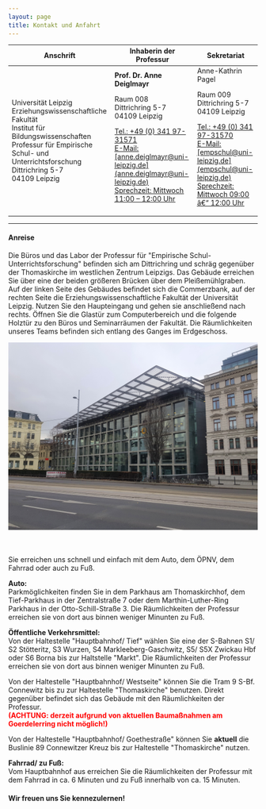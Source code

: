 ```yaml
---
layout: page
title: Kontakt und Anfahrt
---
```


<div class="table-wrapper">
    <table class="alt">
                <thead>
                    <tr>
                        <th>Anschrift</th>
                        <th>Inhaberin der Professur</th>
                        <th>Sekretariat</th>
                    </tr>
                </thead>
                <tbody>
                    <tr>
                        <td>Universität Leipzig<br>  
                            Erziehungswissenschaftliche Fakultät<br>
                            Institut für Bildungswissenschaften<br>
                            Professur für Empirische Schul- und Unterrichtsforschung<br>
                            Dittrichring 5-7<br>
                            04109 Leipzig
                            </td>
                        <td><b>Prof. Dr. Anne Deiglmayr</b><br>
                            <p>Raum 008<br>
                            Dittrichring 5-7<br>
                            04109 Leipzig</p>
                            <p><u>Tel.:<u> +49 (0) 341 97-31571<br> 
                            <u>E-Mail:<u> [anne.deiglmayr@uni-leipzig.de](anne.deiglmayr@uni-leipzig.de)<br>           
                            <u>Sprechzeit:<u> Mittwoch 11:00 – 12:00 Uhr</p>
                            </td>
                        <td>Anne-Kathrin Pagel</b><br>
                           <p>Raum 009<br>
                           Dittrichring 5-7<br>
                           04109 Leipzig</p>
                           <p><u>Tel.:<u> +49 (0) 341 97-31570<br>  
                           <u>E-Mail:<u> [empschul@uni-leipzig.de](empschul@uni-leipzig.de)<br>  
                           <u>Sprechzeit:<u> Mittwoch 09:00 â€“ 12:00 Uhr</p>
                           </td>
                    </tr>
                </tbody>
    </table>
</div>

***

<h4>Anreise</h4>  

<p>Die Büros und das Labor der Professur für "Empirische Schul- Unterrichtsforschung" befinden sich am Dittrichring und schräg gegenüber der Thomaskirche im westlichen Zentrum Leipzigs. Das Gebäude erreichen Sie über eine der beiden größeren Brücken über dem Pleißemühlgraben. Auf der linken Seite des Gebäudes befindet sich die Commerzbank, auf der rechten Seite die Erziehungswissenschaftliche Fakultät der Universität Leipzig. Nutzen Sie den Haupteingang und gehen sie anschließend nach rechts. Öffnen Sie die Glastür zum Computerbereich und die folgende Holztür zu den Büros und Seminarräumen der Fakultät. Die Räumlichkeiten unseres Teams befinden sich entlang des Ganges im Erdgeschoss.</p> 

<div class="box alt">
    <div class="row 50% uniform">
		<div class="4u"><span class="image fit"><img src="assets/images/pic20.jpg" alt="" /></span></div>
		<div class="4u"><span class="image fit"><img src="assets/images/pic21.jpg" alt="" /></span></div>
		<div class="4u"><span class="image fit"><img src="assets/images/pic22.jpg" alt="" /></span></div>  
		
<p>Sie erreichen uns schnell und einfach mit dem Auto, dem ÖPNV, dem Fahrrad oder auch zu Fuß.</p>

<p><b>Auto:</b><br>
Parkmöglichkeiten finden Sie in dem Parkhaus am Thomaskirchhof, dem Tief-Parkhaus in der Zentralstraße 7 oder dem Marthin-Luther-Ring Parkhaus in der Otto-Schill-Straße 3. Die Räumlichkeiten der Professur erreichen sie von dort aus binnen weniger Minunten zu Fuß.<p> 

<p><b>Öffentliche Verkehrsmittel:</b><br>  
Von der Haltestelle "Hauptbahnhof/ Tief" wählen Sie eine der S-Bahnen S1/ S2 Stötteritz, S3 Wurzen, S4 Markleeberg-Gaschwitz, S5/ S5X Zwickau Hbf oder S6 Borna bis zur Haltstelle "Markt". Die Räumlichkeiten der Professur erreichen sie von dort aus binnen weniger Minunten zu Fuß.</p>

<p>Von der Haltestelle "Hauptbahnhof/ Westseite" können Sie die Tram 9 S-Bf. Connewitz bis zu zur Haltestelle "Thomaskirche" benutzen. Direkt gegenüber befindet sich das Gebäude mit den Räumlichkeiten der Professur.<br> 
<b><span style="color:red">(ACHTUNG: derzeit aufgrund von aktuellen Baumaßnahmen am Goerdelerring nicht möglich!)</span></b></p>  

<p>Von der Haltestelle "Hauptbahnhof/ Goethestraße" können Sie <b>aktuell</b> die Buslinie 89 Connewitzer Kreuz bis zur Haltestelle "Thomaskirche" nutzen.</p>  

<p><b>Fahrrad/ zu Fuß:</b><br> 
Vom Hauptbahnhof aus erreichen Sie die Räumlichkeiten der Professur mit dem Fahrrad in ca. 6 Minuten und zu Fuß innerhalb von ca. 15 Minuten.</p> 


<h4>Wir freuen uns Sie kennezulernen!</h4> 
